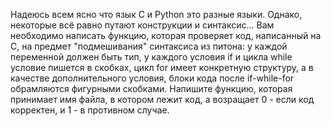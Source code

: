 Надеюсь всем ясно что язык С и Python это разные языки. Однако, некоторые всё равно путают конструкции и синтаксис...
Вам необходимо написать функцию, которая проверяет код, написанный на С, на предмет "подмешивания" синтаксиса из питона: у каждой переменной должен быть тип, у каждого условия if и цикла while условие пишется в скобках, цикл for имеет конкретную структуру, а в качестве дополнительного условия, блоки кода после if-while-for обрамляются фигурными скобками.
Напишите функцию, которая принимает имя файла, в котором лежит код, а возращает 0 - если код корректен, и 1 - в противном случае.


